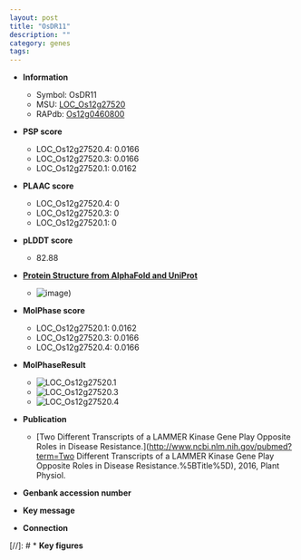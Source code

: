 ```yaml
---
layout: post
title: "OsDR11"
description: ""
category: genes
tags: 
---
```


* **Information**  
    + Symbol: OsDR11  
    + MSU: [LOC_Os12g27520](http://rice.plantbiology.msu.edu/cgi-bin/ORF_infopage.cgi?orf=LOC_Os12g27520)  
    + RAPdb: [Os12g0460800](http://rapdb.dna.affrc.go.jp/viewer/gbrowse_details/irgsp1?name=Os12g0460800)  

* **PSP score**  
    + LOC_Os12g27520.4: 0.0166 
    + LOC_Os12g27520.3: 0.0166 
    + LOC_Os12g27520.1: 0.0162 

* **PLAAC score**  
    + LOC_Os12g27520.4: 0 
    + LOC_Os12g27520.3: 0 
    + LOC_Os12g27520.1: 0 

* **pLDDT score**
    + 82.88

* **[Protein Structure from AlphaFold and UniProt](https://www.uniprot.org/uniprotkb/Q2QRH9/entry#structure)**
    + ![image](https://ricepsp.github.io/images/Q2/AF-Q2QRH9-F1.png))

* **MolPhase score**
    + LOC_Os12g27520.1: 0.0162
    + LOC_Os12g27520.3: 0.0166
    + LOC_Os12g27520.4: 0.0166

* **MolPhaseResult**
    + ![LOC_Os12g27520.1](https://ricepsp.github.io/pictures/LOC_Os12g/LOC_Os12g27520.1.png)
    + ![LOC_Os12g27520.3](https://ricepsp.github.io/pictures/LOC_Os12g/LOC_Os12g27520.3.png)
    + ![LOC_Os12g27520.4](https://ricepsp.github.io/pictures/LOC_Os12g/LOC_Os12g27520.4.png)

* **Publication**  
    + [Two Different Transcripts of a LAMMER Kinase Gene Play Opposite Roles in Disease Resistance.](http://www.ncbi.nlm.nih.gov/pubmed?term=Two Different Transcripts of a LAMMER Kinase Gene Play Opposite Roles in Disease Resistance.%5BTitle%5D), 2016, Plant Physiol.

* **Genbank accession number**  

* **Key message**  

* **Connection**  

[//]: # * **Key figures**  


